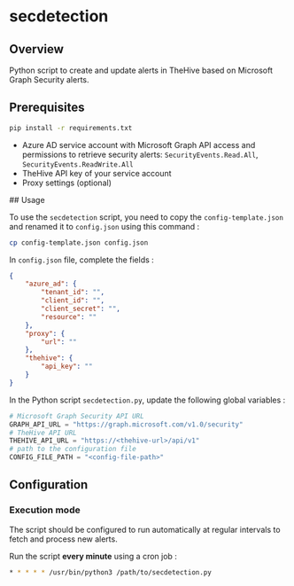 # secdetection

## Overview

Python script to create and update alerts in TheHive based on Microsoft Graph Security alerts.

## Prerequisites

```bash
pip install -r requirements.txt
```

- Azure AD service account with Microsoft Graph API access and permissions to retrieve security alerts: `SecurityEvents.Read.All`, `SecurityEvents.ReadWrite.All`
- TheHive API key of your service account
- Proxy settings (optional)

## Usage

To use the `secdetection` script, you need to copy the `config-template.json` and renamed it to `config.json` using this command :

```bash
cp config-template.json config.json
```

In `config.json` file, complete the fields :

```json
{
    "azure_ad": {
        "tenant_id": "",
        "client_id": "",
        "client_secret": "",
        "resource": ""
    },
    "proxy": {
        "url": ""
    },
    "thehive": {
        "api_key": ""
    }
}
```

In the Python script `secdetection.py`, update the following global variables :

```py
# Microsoft Graph Security API URL
GRAPH_API_URL = "https://graph.microsoft.com/v1.0/security"
# TheHive API URL
THEHIVE_API_URL = "https://<thehive-url>/api/v1"
# path to the configuration file
CONFIG_FILE_PATH = "<config-file-path>"
```

## Configuration

### Execution mode

The script should be configured to run automatically at regular intervals to fetch and process new alerts.

Run the script **every minute** using a cron job :

```bash
* * * * * /usr/bin/python3 /path/to/secdetection.py
```